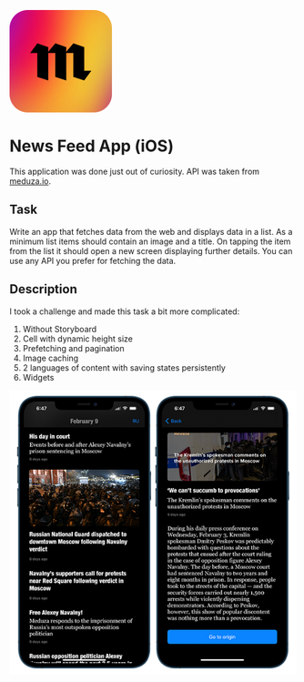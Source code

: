 ![News Feed App](logo-meduza.png)

# News Feed App (iOS)

This application was done just out of curiosity. API was taken from [meduza.io](http://meduza.io).

## Task

Write an app that fetches data from the web and displays data in a list. As a minimum list items should contain an image and a title. On tapping the item from the list it should open a new screen displaying further details. You can use any API you prefer for fetching the data.

## Description

I took a challenge and made this task a bit more complicated:

1. Without Storyboard
2. Cell with dynamic height size
3. Prefetching and pagination
4. Image caching
6. 2 languages of content with saving states persistently
6. Widgets

![News Feed App Screens](screens.png)